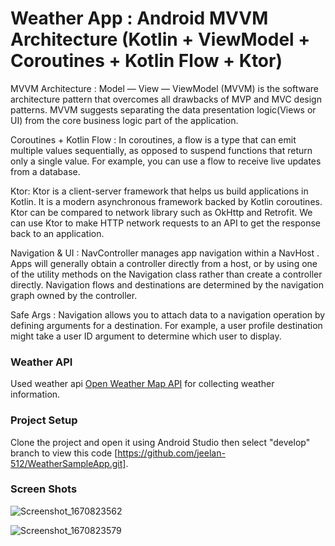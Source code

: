 # Weather App : Android MVVM Architecture (Kotlin + ViewModel + Coroutines + Kotlin Flow + Ktor)

MVVM Architecture :
Model — View — ViewModel (MVVM) is the  software architecture pattern that overcomes all drawbacks of MVP and MVC design patterns. MVVM suggests separating the data presentation logic(Views or UI) from the core business logic part of the application.

Coroutines + Kotlin Flow :
In coroutines, a flow is a type that can emit multiple values sequentially, as opposed to suspend functions that return only a single value. For example, you can use a flow to receive live updates from a database.

Ktor:
Ktor is a client-server framework that helps us build applications in Kotlin. It is a modern asynchronous framework backed by Kotlin coroutines. Ktor can be compared to network library such as OkHttp and Retrofit. We can use Ktor to make HTTP network requests to an API to get the response back to an application.

Navigation & UI :
NavController manages app navigation within a NavHost . Apps will generally obtain a controller directly from a host, or by using one of the utility methods on the Navigation class rather than create a controller directly. Navigation flows and destinations are determined by the navigation graph owned by the controller.

Safe Args :
Navigation allows you to attach data to a navigation operation by defining arguments for a destination. For example, a user profile destination might take a user ID argument to determine which user to display.

### Weather API
Used weather api [Open Weather Map API](https://openweathermap.org/api) for collecting weather information.

### Project Setup
Clone the project and open it using Android Studio then select "develop" branch to view this code [https://github.com/jeelan-512/WeatherSampleApp.git].

### Screen Shots

![Screenshot_1670823562](https://user-images.githubusercontent.com/31059243/206970070-f9e33bba-3625-43da-adc6-098f3d33ee78.png)

![Screenshot_1670823579](https://user-images.githubusercontent.com/31059243/206970166-02453a73-06ea-4afc-bc3f-be1f7e90df6f.png)
